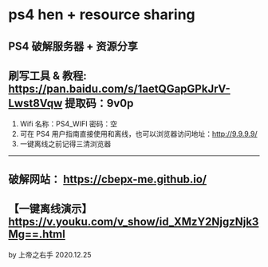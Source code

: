 # ps4 hen + resource sharing
PS4 破解服务器 + 资源分享
--------------------------------------------------------------------------
刷写工具 & 教程:
https://pan.baidu.com/s/1aetQGapGPkJrV-Lwst8Vqw 
提取码：9v0p 
--------------------------------------------------------------------------
1. Wifi 名称：PS4_WIFI       密码：空
2. 可在 PS4 用户指南直接使用和离线，也可以浏览器访问地址：http://9.9.9.9/
3. 一键离线之前记得三清浏览器
--------------------------------------------------------------------------
破解网站：
https://cbepx-me.github.io/
--------------------------------------------------------------------------
【一键离线演示】
https://v.youku.com/v_show/id_XMzY2NjgzNjk3Mg==.html
--------------------------------------------------------------------------
by 上帝之右手
2020.12.25
